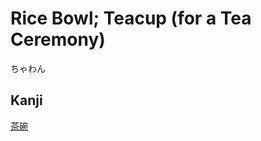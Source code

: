 # Rice Bowl; Teacup (for a Tea Ceremony)
ちゃわん

## Kanji
[茶](../Kanji/kanji-dict/茶.md)[碗](../Kanji/kanji-dict/碗.md)